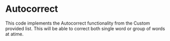 # Autocorrect
This code implements the  Autocorrect functionality from the Custom provided list. This will be able to correct both single word or group of words
at atime.
